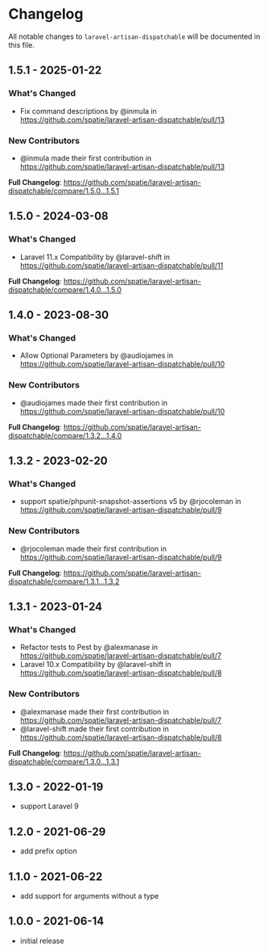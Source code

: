 # Changelog

All notable changes to `laravel-artisan-dispatchable` will be documented in this file.

## 1.5.1 - 2025-01-22

### What's Changed

* Fix command descriptions by @inmula in https://github.com/spatie/laravel-artisan-dispatchable/pull/13

### New Contributors

* @inmula made their first contribution in https://github.com/spatie/laravel-artisan-dispatchable/pull/13

**Full Changelog**: https://github.com/spatie/laravel-artisan-dispatchable/compare/1.5.0...1.5.1

## 1.5.0 - 2024-03-08

### What's Changed

* Laravel 11.x Compatibility by @laravel-shift in https://github.com/spatie/laravel-artisan-dispatchable/pull/11

**Full Changelog**: https://github.com/spatie/laravel-artisan-dispatchable/compare/1.4.0...1.5.0

## 1.4.0 - 2023-08-30

### What's Changed

- Allow Optional Parameters by @audiojames in https://github.com/spatie/laravel-artisan-dispatchable/pull/10

### New Contributors

- @audiojames made their first contribution in https://github.com/spatie/laravel-artisan-dispatchable/pull/10

**Full Changelog**: https://github.com/spatie/laravel-artisan-dispatchable/compare/1.3.2...1.4.0

## 1.3.2 - 2023-02-20

### What's Changed

- support spatie/phpunit-snapshot-assertions v5 by @rjocoleman in https://github.com/spatie/laravel-artisan-dispatchable/pull/9

### New Contributors

- @rjocoleman made their first contribution in https://github.com/spatie/laravel-artisan-dispatchable/pull/9

**Full Changelog**: https://github.com/spatie/laravel-artisan-dispatchable/compare/1.3.1...1.3.2

## 1.3.1 - 2023-01-24

### What's Changed

- Refactor tests to Pest by @alexmanase in https://github.com/spatie/laravel-artisan-dispatchable/pull/7
- Laravel 10.x Compatibility by @laravel-shift in https://github.com/spatie/laravel-artisan-dispatchable/pull/8

### New Contributors

- @alexmanase made their first contribution in https://github.com/spatie/laravel-artisan-dispatchable/pull/7
- @laravel-shift made their first contribution in https://github.com/spatie/laravel-artisan-dispatchable/pull/8

**Full Changelog**: https://github.com/spatie/laravel-artisan-dispatchable/compare/1.3.0...1.3.1

## 1.3.0 - 2022-01-19

- support Laravel 9

## 1.2.0 - 2021-06-29

- add prefix option

## 1.1.0 - 2021-06-22

- add support for arguments without a type

## 1.0.0 - 2021-06-14

- initial release
